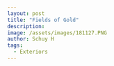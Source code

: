 ```yaml
---
layout: post
title: "Fields of Gold"
description: 
image: /assets/images/181127.PNG
author: Schuy H
tags: 
  - Exteriors
---
```


<!--- Image examples: secondary, full width

![Placeholder](/assets/images/171208.jpeg)

![Placeholder](/assets/images/171208.jpeg#full) 

---> 